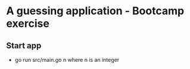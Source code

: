 # A guessing application - Bootcamp exercise

## Start app

* go run src/main.go n where n is an integer